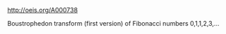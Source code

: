 http://oeis.org/A000738

Boustrophedon transform (first version) of Fibonacci numbers 0,1,1,2,3,...
